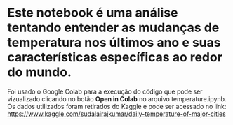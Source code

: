 # Este notebook é uma análise tentando entender as mudanças de temperatura nos últimos ano e suas características específicas ao redor do mundo. 
Foi usado o Google Colab para a execução do código que pode ser vizualizado clicando no botão **Open in Colab** no arquivo temperature.ipynb.  
Os dados utilizados foram retirados do Kaggle e pode ser acessado no link: https://www.kaggle.com/sudalairajkumar/daily-temperature-of-major-cities
